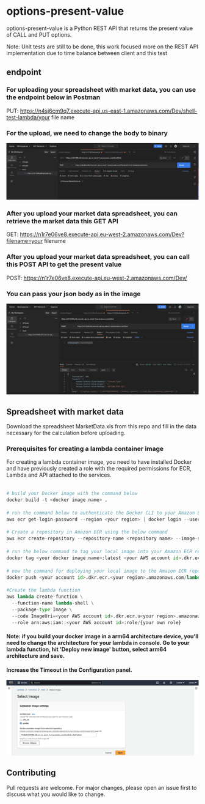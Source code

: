 # options-present-value

options-present-value is a Python REST API that returns the present value of CALL and PUT options.

Note: Unit tests are still to be done, this work focused more on the REST API implementation due to time balance between client and this test

## endpoint 

### For uploading your spreadsheet with market data, you can use the endpoint below in Postman
PUT: https://n4sj6cm9q7.execute-api.us-east-1.amazonaws.com/Dev/shell-test-lambda/your file name

### For the upload, we need to change the body to binary
![PUT Postman](assets/put.png)

### After you upload your market data spreadsheet, you can retrieve the market data this GET API 
GET: https://n1r7e06ve8.execute-api.eu-west-2.amazonaws.com/Dev?filename=your filename

### After you upload your market data spreadsheet, you can call this POST API to get the present value
POST: https://n1r7e06ve8.execute-api.eu-west-2.amazonaws.com/Dev/

### You can pass your json body as in the image
![POST Postman](assets/post.png)

## Spreadsheet with market data
Download the spreadsheet MarketData.xls from this repo and fill in the data necessary for the calculation before uploading.

### Prerequisites for creating a lambda container image
For creating a lambda container image, you need to have installed Docker and have previously created a role with the required permissions for ECR, Lambda and API attached to the services. 

```python

# build your Docker image with the command below
docker build -t <docker image name> .   

# run the command below to authenticate the Docker CLI to your Amazon ECR registry
aws ecr get-login-password --region <your region> | docker login --username AWS --password-stdin <your AWS account id>.dkr.ecr.<your region>.amazonaws.com

# Create a repository in Amazon ECR using the below command
aws ecr create-repository --repository-name <repository name> --image-scanning-configuration scanOnPush=true --image-tag-mutability MUTABLE

# run the below command to tag your local image into your Amazon ECR repository as the latest version.
docker tag <your docker image name>:latest <your AWS account id>.dkr.ecr.<your region>.amazonaws.com/<your ECR repository>:latest

# now the command for deploying your local image to the Amazon ECR repository.
docker push <your account id>.dkr.ecr.<your region>.amazonaws.com/lambda-shell:latest

#Create the lambda function
aws lambda create-function \
  --function-name lambda-shell \
  --package-type Image \
  --code ImageUri=<your AWS account id>.dkr.ecr.u<your region>.amazonaws.com/lambda-shell:latest \
  --role arn:aws:iam::<your AWS account id>:role/{your own role}

```
#### Note: if you build your docker image in a arm64 architecture device, you'll need to change the architecture for your lambda in console. Go to your lambda function, hit 'Deploy new image' button, select arm64 architecture and save. 
#### Increase the Timeout in the Configuration panel.
![PUT Postman](assets/lambda.png)

## Contributing

Pull requests are welcome. For major changes, please open an issue first
to discuss what you would like to change.
